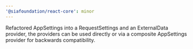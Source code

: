 ```yaml
---
'@siafoundation/react-core': minor
---
```


Refactored AppSettings into a RequestSettings and an ExternalData provider, the providers can be used directly or via a composite AppSettings provider for backwards compatibility.
